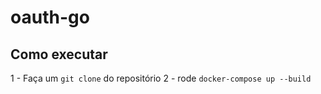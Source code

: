 # oauth-go

## Como executar
1 - Faça um `git clone` do repositório
2 - rode `docker-compose up --build`
